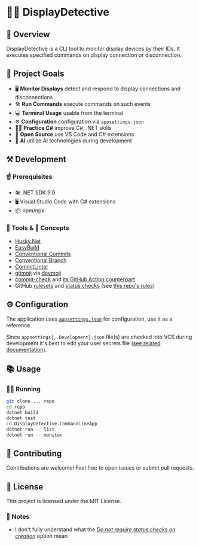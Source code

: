 # 🕵️‍♂️ DisplayDetective

## 📃 Overview

DisplayDetective is a CLI tool to monitor display devices by their IDs. It executes specified commands on display connection or disconnection.

## 🎯 Project Goals

- 🖥️ **Monitor Displays** detect and respond to display connections and disconnections
- 🛠️ **Run Commands** execute commands on such events
- 💻 **Terminal Usage** usable from the terminal
- ⚙️ **Configuration** configuration via `appsettings.json`
- 🧑‍💻 **Practice C#** improve C#, .NET skills
- 🔧 **Open Source** use VS Code and C# extensions
- 🤖 **AI** utilize AI technologies during development

## ⚒️ Development

### ☝️ Prerequisites

- 🛠️ .NET SDK 9.0
- 🖥️ Visual Studio Code with C# extensions
- 📦 npm/npx

### 🔨 Tools  & 🧠 Concepts

- [Husky.Net](https://alirezanet.github.io/Husky.Net/)
- [EasyBuild](https://github.com/easybuild-org/)
- [Conventional Commits](https://www.conventionalcommits.org/)
- [Conventional Branch](https://conventional-branch.github.io/)
- [CommitLinter](https://github.com/easybuild-org/EasyBuild.CommitLinter)
- [gitmoji](https://gitmoji.dev/) via [devmoji](https://github.com/folke/devmoji)
- [commit-check](https://github.com/commit-check/commit-check) and [its GitHub Action counterpart](https://github.com/commit-check/commit-check-action)
- GitHub [rulesets](https://docs.github.com/en/repositories/configuring-branches-and-merges-in-your-repository/managing-rulesets/about-rulesets) and [status checks](https://docs.github.com/en/pull-requests/collaborating-with-pull-requests/collaborating-on-repositories-with-code-quality-features/about-status-checks) (see [this repo's rules](https://github.com/kohanyirobert/DisplayDetective/rules))

## ⚙️ Configuration

The application uses [`appsettings.json`](appsettings.json) for configuration, use it as a reference.

Since `appsettings{,.Development}.json` file(s) are checked into VCS during development
it's best to edit your user secrets file ([see related documentation](https://learn.microsoft.com/en-us/aspnet/core/security/app-secrets)).

## 📚 Usage

### 🏃‍♂️ Running

```sh
git clone ... repo
cd repo
dotnet build
dotnet test
cd DisplayDetective.CommandLineApp
dotnet run -- list
dotnet run -- monitor
```

## 🤝 Contributing

Contributions are welcome! Feel free to open issues or submit pull requests.

## 📄 License

This project is licensed under the MIT License.

### 📝 Notes

- I don't fully understand what the [*Do not require status checks on creation*](https://docs.github.com/en/enterprise-cloud@latest/repositories/configuring-branches-and-merges-in-your-repository/managing-rulesets/available-rules-for-rulesets#require-status-checks-to-pass-before-merging) option mean